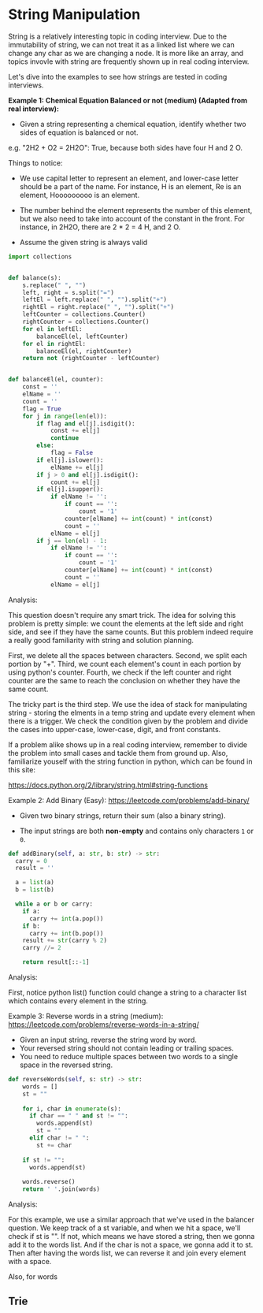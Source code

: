 # String Manipulation

String is a relatively interesting topic in coding interview. Due to the immutability of string, we can not treat it as a linked list where we can change any char as we are changing a node. It is more like an array, and topics invovle with string are frequently shown up in real coding interview.



Let's dive into the examples to see how strings are tested in coding interviews.



**Example 1: Chemical Equation Balanced or not (medium) (Adapted from real interview):**

- Given a string representing a chemical equation, identify whether two sides of equation is balanced or not.

e.g. "2H2 + O2 = 2H2O": True, because both sides have four H and 2 O.

Things to notice:

- We use capital letter to represent an element, and lower-case letter should be a part of the name. For instance, H is an element, Re is an element, Hooooooooo is an element.
- The number behind the element represents the number of this element, but we also need to take into account of the constant in the front. For instance, in 2H2O, there are 2 * 2 = 4 H, and 2 O.

- Assume the given string is always valid

```python
import collections


def balance(s):
    s.replace(" ", "")
    left, right = s.split("=")
    leftEl = left.replace(" ", "").split("+")
    rightEl = right.replace(" ", "").split("+")
    leftCounter = collections.Counter()
    rightCounter = collections.Counter()
    for el in leftEl:
        balanceEl(el, leftCounter)
    for el in rightEl:
        balanceEl(el, rightCounter)
    return not (rightCounter - leftCounter)


def balanceEl(el, counter):
    const = ''
    elName = ''
    count = ''
    flag = True
    for j in range(len(el)):
        if flag and el[j].isdigit():
            const += el[j]
            continue
        else:
            flag = False
        if el[j].islower():
            elName += el[j]
        if j > 0 and el[j].isdigit():
            count += el[j]
        if el[j].isupper():
            if elName != '':
                if count == '':
                    count = '1'
                counter[elName] += int(count) * int(const)
                count = ''
            elName = el[j]
        if j == len(el) - 1:
            if elName != '':
                if count == '':
                    count = '1'
                counter[elName] += int(count) * int(const)
                count = ''
            elName = el[j]

```



Analysis:

This question doesn't require any smart trick. The idea for solving this problem is pretty simple: we count the elements at the left side and right side, and see if they have the same counts. But this problem indeed require a really good familiarity with string and solution planning.



First, we delete all the spaces between characters. Second, we split each portion by "+". Third, we count each element's count in each portion by using python's counter. Fourth, we check if the left counter and right counter are the same to reach the conclusion on whether they have the same count.



The tricky part is the third step. We use the idea of stack for manipulating string - storing the elments in a temp string and update every element when there is a trigger. We check the condition given by the problem and divide the cases into upper-case, lower-case, digit, and front constants.



If a problem alike shows up in a real coding interview, remember to divide the problem into small cases and tackle them from ground up. Also, familiarize youself with the string function in python, which can be found in this site:

https://docs.python.org/2/library/string.html#string-functions



Example 2: Add Binary (Easy): https://leetcode.com/problems/add-binary/

- Given two binary strings, return their sum (also a binary string).

- The input strings are both **non-empty** and contains only characters `1` or `0`.

```python
def addBinary(self, a: str, b: str) -> str:
  carry = 0
  result = ''

  a = list(a)
  b = list(b)

  while a or b or carry:
    if a:
      carry += int(a.pop())
    if b:
      carry += int(b.pop())
    result += str(carry % 2)
    carry //= 2

 	return result[::-1]
```

Analysis:

First, notice python list() function could change a string to a character list which contains every element in the string. 



Example 3: Reverse words in a string (medium): https://leetcode.com/problems/reverse-words-in-a-string/

- Given an input string, reverse the string word by word.
- Your reversed string should not contain leading or trailing spaces.
- You need to reduce multiple spaces between two words to a single space in the reversed string.

```python
def reverseWords(self, s: str) -> str:
  	words = []
    st = ""
        
    for i, char in enumerate(s):
      if char == " " and st != "":
        words.append(st)
        st = ""
      elif char != " ":
        st += char
                
    if st != "":
      words.append(st)
            
    words.reverse()
    return ' '.join(words)
```

Analysis: 

For this example, we use a similar approach that we've used in the balancer question. We keep track of a st variable, and when we hit a space, we'll check if st is "". If not, which means we have stored a string, then we gonna add it to the words list. And if the char is not a space, we gonna add it to st. Then after having the words list, we can reverse it and join every element with a space.

Also, for words

## Trie





